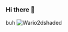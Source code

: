 ### Hi there 👋

buh
![Wario2dshaded](https://github.com/RileyS-1/RileyS-1/assets/149973453/becaffd8-aa87-4212-add8-9928d27b4237)
